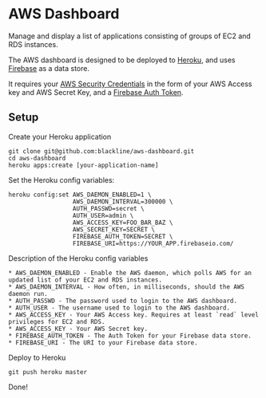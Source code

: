 # AWS Dashboard

Manage and display a list of applications consisting of groups of EC2 and RDS instances.

The AWS dashboard is designed to be deployed to [Heroku](http://heroku.com),
and uses [Firebase](http://firebase.com) as a data store.

It requires your [AWS Security Credentials](https://portal.aws.amazon.com/gp/aws/securityCredentials)
in the form of your AWS Access key and AWS Secret Key, and a [Firebase Auth Token](https://www.firebase.com/docs/security/custom-login.html).

## Setup

Create your Heroku application

    git clone git@github.com:blackline/aws-dashboard.git
    cd aws-dashboard
    heroku apps:create [your-application-name]

Set the Heroku config variables:

    heroku config:set AWS_DAEMON_ENABLED=1 \
                      AWS_DAEMON_INTERVAL=300000 \
                      AUTH_PASSWD=secret \
                      AUTH_USER=admin \
                      AWS_ACCESS_KEY=FOO_BAR_BAZ \
                      AWS_SECRET_KEY=SECRET \
                      FIREBASE_AUTH_TOKEN=SECRET \
                      FIREBASE_URI=https://YOUR_APP.firebaseio.com/

Description of the Heroku config variables

    * AWS_DAEMON_ENABLED - Enable the AWS daemon, which polls AWS for an updated list of your EC2 and RDS instances.
    * AWS_DAEMON_INTERVAL - How often, in milliseconds, should the AWS daemon run.
    * AUTH_PASSWD - The password used to login to the AWS dashboard.
    * AUTH_USER - The username used to login to the AWS dashboard.
    * AWS_ACCESS_KEY - Your AWS Access key. Requires at least `read` level privileges for EC2 and RDS.
    * AWS_ACCESS_KEY - Your AWS Secret key.
    * FIREBASE_AUTH_TOKEN - The Auth Token for your Firebase data store.
    * FIREBASE_URI - The URI to your Firebase data store.

Deploy to Heroku

    git push heroku master

Done!
